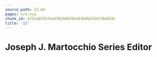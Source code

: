 ```yaml
---
source_path: 13.md
pages: n/a-n/a
chunk_id: a751a87d1fee9f02946391461b95b33d178dd19c
title: '13'
---
```

# Joseph J. Martocchio Series Editor
